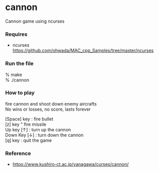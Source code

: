 cannon
===============

Cannon game using ncurses <br/>

### Requires <br/>
- ncurses <br/>
https://github.com/ohwada/MAC_cpp_Samples/tree/master/ncurses <br/>

### Run the file <br/>

% make <br/>
% ./cannon <br/>

### How to play <br/>

fire cannon and shoot down enemy aircrafts <br/>
No wins or losses, no score, lasts forever <br/>

[Space] key :  fire bullet <br/>
[z] key " fire missile <br/>
Up key [↑] : turn up the cannon  <br/>
 Down Key  [↓] : turn down the cannon <br/>
 [q] key : quit the game <br/>

### Reference <br/>
- https://www.kushiro-ct.ac.jp/yanagawa/curses/cannon/
